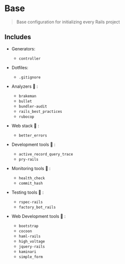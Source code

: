 # Base
> Base configuration for initializing every Rails project

## Includes
- Generators:
  + `controller`

- Dotfiles:
  + `.gitignore`

- Analyzers :gem: :
  + `brakeman`
  + `bullet`
  + `bundler-audit`
  + `rails_best_practices`
  + `rubocop`

- Web stack :gem: :
  + `better_errors`

- Development tools :gem: :
  + `active_record_query_trace`
  + `pry-rails`

- Monitoring tools :gem: :
  + `health_check`
  + `commit_hash`

- Testing tools :gem: :
  + `rspec-rails`
  + `factory_bot_rails`

- Web Development tools :gem: :
   + `bootstrap`
   + `cocoon`
   + `haml-rails`
   + `high_voltage`
   + `jquery-rails`
   + `kaminari`
   + `simple_form`
